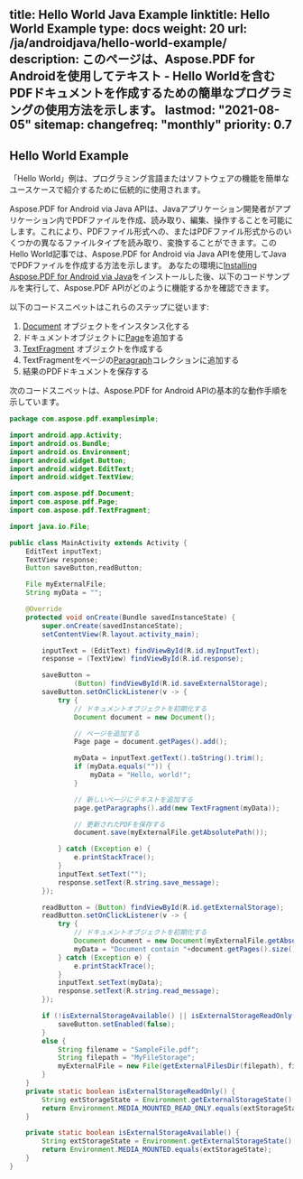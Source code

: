 title: Hello World Java Example
linktitle: Hello World Example
type: docs
weight: 20
url: /ja/androidjava/hello-world-example/
description: このページは、Aspose.PDF for Androidを使用してテキスト - Hello Worldを含むPDFドキュメントを作成するための簡単なプログラミングの使用方法を示します。
lastmod: "2021-08-05"
sitemap:
    changefreq: "monthly"
    priority: 0.7
---

## Hello World Example

「Hello World」例は、プログラミング言語またはソフトウェアの機能を簡単なユースケースで紹介するために伝統的に使用されます。

Aspose.PDF for Android via Java APIは、Javaアプリケーション開発者がアプリケーション内でPDFファイルを作成、読み取り、編集、操作することを可能にします。これにより、PDFファイル形式への、またはPDFファイル形式からのいくつかの異なるファイルタイプを読み取り、変換することができます。このHello World記事では、Aspose.PDF for Android via Java APIを使用してJavaでPDFファイルを作成する方法を示します。
あなたの環境に[Installing Aspose.PDF for Android via Java](/pdf/ja/androidjava/installation/)をインストールした後、以下のコードサンプルを実行して、Aspose.PDF APIがどのように機能するかを確認できます。

以下のコードスニペットはこれらのステップに従います:


1. [Document](https://reference.aspose.com/pdf/java/com.aspose.pdf/class-use/Document) オブジェクトをインスタンス化する
1. ドキュメントオブジェクトに[Page](https://reference.aspose.com/pdf/java/com.aspose.pdf.class-use/page)を追加する
1. [TextFragment](https://reference.aspose.com/pdf/java/com.aspose.pdf.class-use/TextFragment) オブジェクトを作成する
1. TextFragmentをページの[Paragraph](https://reference.aspose.com/pdf/java/com.aspose.pdf/Paragraphs)コレクションに追加する
1. 結果のPDFドキュメントを保存する

次のコードスニペットは、Aspose.PDF for Android APIの基本的な動作手順を示しています。

```java
package com.aspose.pdf.examplesimple;

import android.app.Activity;
import android.os.Bundle;
import android.os.Environment;
import android.widget.Button;
import android.widget.EditText;
import android.widget.TextView;

import com.aspose.pdf.Document;
import com.aspose.pdf.Page;
import com.aspose.pdf.TextFragment;

import java.io.File;

public class MainActivity extends Activity {
    EditText inputText;
    TextView response;
    Button saveButton,readButton;

    File myExternalFile;
    String myData = "";

    @Override
    protected void onCreate(Bundle savedInstanceState) {
        super.onCreate(savedInstanceState);
        setContentView(R.layout.activity_main);

        inputText = (EditText) findViewById(R.id.myInputText);
        response = (TextView) findViewById(R.id.response);

        saveButton =
                (Button) findViewById(R.id.saveExternalStorage);
        saveButton.setOnClickListener(v -> {
            try {
                // ドキュメントオブジェクトを初期化する
                Document document = new Document();

                // ページを追加する
                Page page = document.getPages().add();

                myData = inputText.getText().toString().trim();
                if (myData.equals("")) {
                    myData = "Hello, world!";
                }

                // 新しいページにテキストを追加する
                page.getParagraphs().add(new TextFragment(myData));

                // 更新されたPDFを保存する
                document.save(myExternalFile.getAbsolutePath());

            } catch (Exception e) {
                e.printStackTrace();
            }
            inputText.setText("");
            response.setText(R.string.save_message);
        });

        readButton = (Button) findViewById(R.id.getExternalStorage);
        readButton.setOnClickListener(v -> {
            try {
                // ドキュメントオブジェクトを初期化する
                Document document = new Document(myExternalFile.getAbsolutePath());
                myData = "Document contain "+document.getPages().size()+" page(s).";
            } catch (Exception e) {
                e.printStackTrace();
            }
            inputText.setText(myData);
            response.setText(R.string.read_message);
        });

        if (!isExternalStorageAvailable() || isExternalStorageReadOnly()) {
            saveButton.setEnabled(false);
        }
        else {
            String filename = "SampleFile.pdf";
            String filepath = "MyFileStorage";
            myExternalFile = new File(getExternalFilesDir(filepath), filename);
        }
    }
    private static boolean isExternalStorageReadOnly() {
        String extStorageState = Environment.getExternalStorageState();
        return Environment.MEDIA_MOUNTED_READ_ONLY.equals(extStorageState);
    }

    private static boolean isExternalStorageAvailable() {
        String extStorageState = Environment.getExternalStorageState();
        return Environment.MEDIA_MOUNTED.equals(extStorageState);
    }
}
```